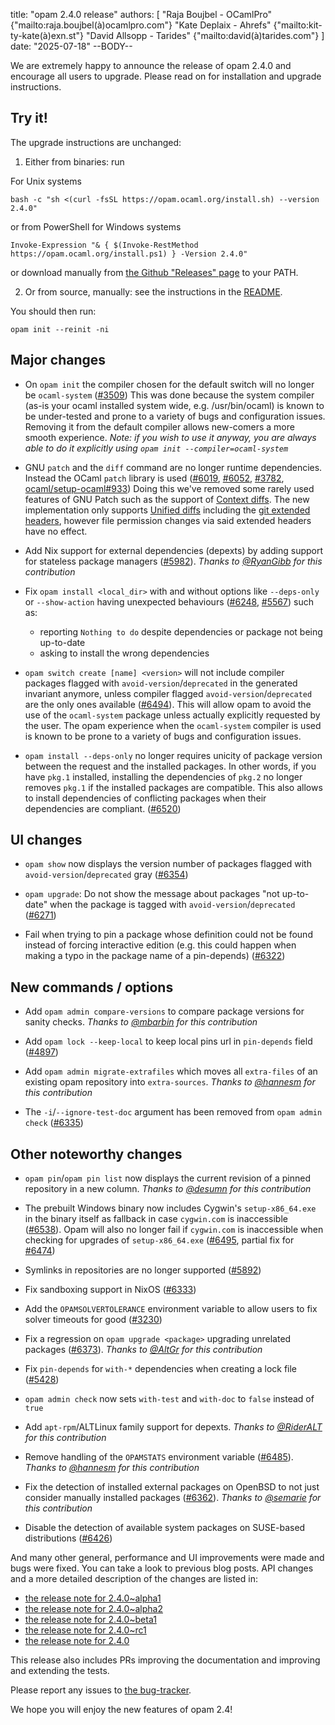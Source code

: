 title: "opam 2.4.0 release"
authors: [
  "Raja Boujbel - OCamlPro" {"mailto:raja.boujbel(à)ocamlpro.com"}
  "Kate Deplaix - Ahrefs" {"mailto:kit-ty-kate(à)exn.st"}
  "David Allsopp - Tarides" {"mailto:david(à)tarides.com"}
]
date: "2025-07-18"
--BODY--

We are extremely happy to announce the release of opam 2.4.0 and encourage all users to upgrade.
Please read on for installation and upgrade instructions.

## Try it!

The upgrade instructions are unchanged:

1. Either from binaries: run

For Unix systems
```
bash -c "sh <(curl -fsSL https://opam.ocaml.org/install.sh) --version 2.4.0"
```
or from PowerShell for Windows systems
```
Invoke-Expression "& { $(Invoke-RestMethod https://opam.ocaml.org/install.ps1) } -Version 2.4.0"
```
or download manually from [the Github "Releases" page](https://github.com/ocaml/opam/releases/tag/2.4.0) to your PATH.

2. Or from source, manually: see the instructions in the [README](https://github.com/ocaml/opam/tree/2.4.0#compiling-this-repo).


You should then run:
```
opam init --reinit -ni
```


## Major changes

* On `opam init` the compiler chosen for the default switch will no longer be `ocaml-system` ([#3509](https://github.com/ocaml/opam/issues/3509))
  This was done because the system compiler (as-is your ocaml installed system wide, e.g. /usr/bin/ocaml) is known to be under-tested and prone to a variety of bugs and configuration issues.
  Removing it from the default compiler allows new-comers a more smooth experience.
  *Note: if you wish to use it anyway, you are always able to do it explicitly using `opam init --compiler=ocaml-system`*

* GNU `patch` and the `diff` command are no longer runtime dependencies. Instead the OCaml `patch` library is used ([#6019](https://github.com/ocaml/opam/issues/6019), [#6052](https://github.com/ocaml/opam/issues/6052), [#3782](https://github.com/ocaml/opam/issues/3782), [ocaml/setup-ocaml#933](https://github.com/ocaml/setup-ocaml/pull/933))
  Doing this we've removed some rarely used features of GNU Patch such as the support of [Context diffs](https://www.gnu.org/software/diffutils/manual/html_node/Example-Context.html).
  The new implementation only supports [Unified diffs](https://www.gnu.org/software/diffutils/manual/html_node/Example-Unified.html) including the [git extended headers](https://git-scm.com/docs/diff-format), however file permission changes via said extended headers have no effect.

* Add Nix support for external dependencies (depexts) by adding support for stateless package managers ([#5982](https://github.com/ocaml/opam/issues/5982)). *Thanks to [@RyanGibb](https://github.com/RyanGibb) for this contribution*

* Fix `opam install <local_dir>` with and without options like `--deps-only` or `--show-action` having unexpected behaviours ([#6248](https://github.com/ocaml/opam/issues/6248), [#5567](https://github.com/ocaml/opam/issues/5567)) such as:
  * reporting `Nothing to do` despite dependencies or package not being up-to-date
  * asking to install the wrong dependencies

* `opam switch create [name] <version>` will not include compiler packages flagged with `avoid-version`/`deprecated` in the generated invariant anymore, unless compiler flagged `avoid-version`/`deprecated` are the only ones available ([#6494](https://github.com/ocaml/opam/pull/6494)). This will allow opam to avoid the use of the `ocaml-system` package unless actually explicitly requested by the user. The opam experience when the `ocaml-system` compiler is used is known to be prone to a variety of bugs and configuration issues.

* `opam install --deps-only` no longer requires unicity of package version between the request and the installed packages. In other words, if you have `pkg.1` installed, installing the dependencies of `pkg.2` no longer removes `pkg.1` if the installed packages are compatible. This also allows to install dependencies of conflicting packages when their dependencies are compliant. ([#6520](https://github.com/ocaml/opam/issues/6520))


## UI changes

* `opam show` now displays the version number of packages flagged with `avoid-version`/`deprecated` gray ([#6354](https://github.com/ocaml/opam/issues/6354))

* `opam upgrade`: Do not show the message about packages "not up-to-date" when the package is tagged with `avoid-version`/`deprecated` ([#6271](https://github.com/ocaml/opam/issues/6271))

* Fail when trying to pin a package whose definition could not be found instead of forcing interactive edition (e.g. this could happen when making a typo in the package name of a pin-depends) ([#6322](https://github.com/ocaml/opam/issues/6322))


## New commands / options

* Add `opam admin compare-versions` to compare package versions for sanity checks. *Thanks to [@mbarbin](https://github.com/mbarbin) for this contribution*

* Add `opam lock --keep-local` to keep local pins url in `pin-depends` field ([#4897](https://github.com/ocaml/opam/issues/4897))

* Add `opam admin migrate-extrafiles` which moves all `extra-files` of an existing opam repository into `extra-sources`. *Thanks to [@hannesm](https://github.com/hannesm) for this contribution*

* The `-i`/`--ignore-test-doc` argument has been removed from `opam admin check` ([#6335](https://github.com/ocaml/opam/issues/6335))


## Other noteworthy changes

* `opam pin`/`opam pin list` now displays the current revision of a pinned repository in a new column. *Thanks to [@desumn](https://github.com/desumn) for this contribution*

* The prebuilt Windows binary now includes Cygwin's `setup-x86_64.exe` in the binary itself as fallback in case `cygwin.com` is inaccessible ([#6538](https://github.com/ocaml/opam/issues/6538)). Opam will also no longer fail if `cygwin.com` is inaccessible when checking for upgrades of `setup-x86_64.exe` ([#6495](https://github.com/ocaml/opam/issues/6495), partial fix for [#6474](https://github.com/ocaml/opam/issues/6474))

* Symlinks in repositories are no longer supported ([#5892](https://github.com/ocaml/opam/issues/5892))

* Fix sandboxing support in NixOS ([#6333](https://github.com/ocaml/opam/issues/6333))

* Add the `OPAMSOLVERTOLERANCE` environment variable to allow users to fix solver timeouts for good ([#3230](https://github.com/ocaml/opam/issues/3230))

* Fix a regression on `opam upgrade <package>` upgrading unrelated packages ([#6373](https://github.com/ocaml/opam/issues/6373)). *Thanks to [@AltGr](https://github.com/AltGr) for this contribution*

* Fix `pin-depends` for `with-*` dependencies when creating a lock file ([#5428](https://github.com/ocaml/opam/issues/5428))

* `opam admin check` now sets `with-test` and `with-doc` to `false` instead of `true`

* Add `apt-rpm`/ALTLinux family support for depexts. *Thanks to [@RiderALT](https://github.com/RiderALT) for this contribution*

* Remove handling of the `OPAMSTATS` environment variable ([#6485](https://github.com/ocaml/opam/pull/6485)). *Thanks to [@hannesm](https://github.com/hannesm) for this contribution*

* Fix the detection of installed external packages on OpenBSD to not just consider manually installed packages ([#6362](https://github.com/ocaml/opam/issues/6362)). *Thanks to [@semarie](https://github.com/semarie) for this contribution*

* Disable the detection of available system packages on SUSE-based distributions ([#6426](https://github.com/ocaml/opam/issues/6426))


And many other general, performance and UI improvements were made and bugs were fixed.
You can take a look to previous blog posts.
API changes and a more detailed description of the changes are listed in:
- [the release note for 2.4.0~alpha1](https://github.com/ocaml/opam/releases/tag/2.4.0-alpha1)
- [the release note for 2.4.0~alpha2](https://github.com/ocaml/opam/releases/tag/2.4.0-alpha2)
- [the release note for 2.4.0~beta1](https://github.com/ocaml/opam/releases/tag/2.4.0-beta1)
- [the release note for 2.4.0~rc1](https://github.com/ocaml/opam/releases/tag/2.4.0-rc1)
- [the release note for 2.4.0](https://github.com/ocaml/opam/releases/tag/2.4.0)

This release also includes PRs improving the documentation and improving
and extending the tests.


Please report any issues to [the bug-tracker](https://github.com/ocaml/opam/issues).

We hope you will enjoy the new features of opam 2.4!
